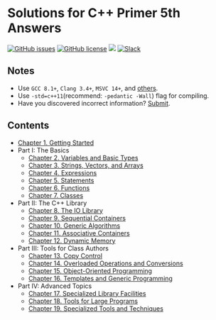 # Solutions for C++ Primer 5th Answers

[![GitHub issues](https://img.shields.io/github/issues/WangLaban/CppPrime5th.svg)](https://github.com/WangLaban/CppPrime5th/issues)
[![GitHub license](https://img.shields.io/badge/license-CC0-blue.svg)](https://raw.githubusercontent.com/WangLaban/CppPrime5th/master/LICENSE)
[![](https://img.shields.io/badge/%E4%B8%AD%E6%96%87-%E8%AE%A8%E8%AE%BA%E5%8C%BA-yellowgreen.svg)](https://github.com/ReadingLab/Discussion-for-Cpp)
[![Slack](https://img.shields.io/badge/Slack-join-brightgreen.svg)](https://join.slack.com/t/cppprimers/shared_invite/enQtMjg4NzQ4NjU4NzczLTZiNWMxOGM0MDRjNzNkMGJhNjYxZjQ3NGFmYmRhZWVlYTI4YTBhMTE3NDhlYzNlYTM3OTA3MzU2MjhhYTE2YWI)

## Notes

- Use `GCC 8.1+`, `Clang 3.4+`, `MSVC 14+`, and [others](http://en.cppreference.com/w/cpp/compiler_support).
- Use `-std=c++11`(recommend: `-pedantic -Wall`) flag for compiling.
- Have you discovered incorrect information? [Submit](https://github.com/WangLaban/CppPrime5th/issues/new).

## Contents

- [Chapter 1. Getting Started](ch01/README.md)
- Part I: The Basics
  - [Chapter 2. Variables and Basic Types](ch02/README.md)
  - [Chapter 3. Strings, Vectors, and Arrays](ch03/README.md)
  - [Chapter 4. Expressions](ch04/README.md)
  - [Chapter 5. Statements](ch05/README.md)
  - [Chapter 6. Functions](ch06/README.md)
  - [Chapter 7. Classes](ch07/README.md)
- Part II: The C++ Library
  - [Chapter 8. The IO Library](ch08/README.md)
  - [Chapter 9. Sequential Containers](ch09/README.md)
  - [Chapter 10. Generic Algorithms](ch10/README.md)
  - [Chapter 11. Associative Containers](ch11/README.md)
  - [Chapter 12. Dynamic Memory](ch12/README.md)
- Part III: Tools for Class Authors
  - [Chapter 13. Copy Control](ch13/README.md)
  - [Chapter 14. Overloaded Operations and Conversions](ch14/README.md)
  - [Chapter 15. Object-Oriented Programming](ch15/README.md)
  - [Chapter 16. Templates and Generic Programming](ch16/README.md)
- Part IV:  Advanced Topics
  - [Chapter 17. Specialized Library Facilities](ch17/README.md)
  - [Chapter 18. Tools for Large Programs](ch18/README.md)
  - [Chapter 19. Specialized Tools and Techniques](ch19/README.md)
